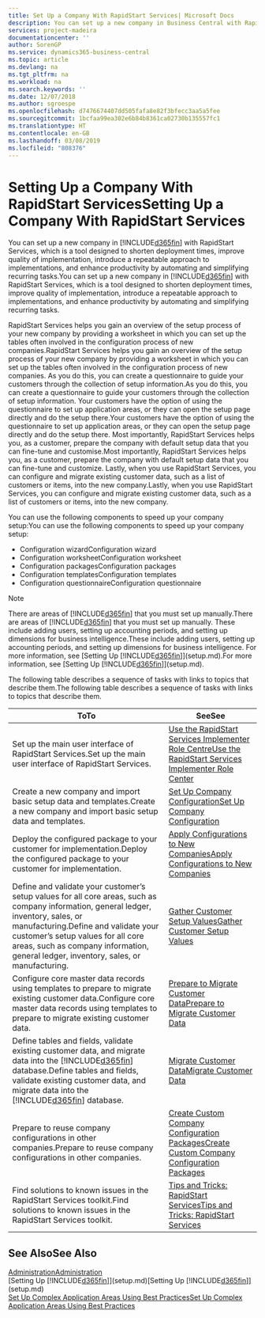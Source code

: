 ```yaml
---
title: Set Up a Company With RapidStart Services| Microsoft Docs
description: You can set up a new company in Business Central with RapidStart services, which is a tool designed to shorten deployment times, improve quality of implementation, introduce a repeatable approach to implementations, and enhance productivity by automating and simplifying recurring tasks.
services: project-madeira
documentationcenter: ''
author: SorenGP
ms.service: dynamics365-business-central
ms.topic: article
ms.devlang: na
ms.tgt_pltfrm: na
ms.workload: na
ms.search.keywords: ''
ms.date: 12/07/2018
ms.author: sgroespe
ms.openlocfilehash: d7476674407dd505fafa8e82f3bfecc3aa5a5fee
ms.sourcegitcommit: 1bcfaa99ea302e6b84b8361ca02730b135557fc1
ms.translationtype: HT
ms.contentlocale: en-GB
ms.lasthandoff: 03/08/2019
ms.locfileid: "808376"
---
```

# <a name="setting-up-a-company-with-rapidstart-services"></a><span data-ttu-id="7f97e-103">Setting Up a Company With RapidStart Services</span><span class="sxs-lookup"><span data-stu-id="7f97e-103">Setting Up a Company With RapidStart Services</span></span>
<span data-ttu-id="7f97e-104">You can set up a new company in [!INCLUDE[d365fin](includes/d365fin_md.md)] with RapidStart Services, which is a tool designed to shorten deployment times, improve quality of implementation, introduce a repeatable approach to implementations, and enhance productivity by automating and simplifying recurring tasks.</span><span class="sxs-lookup"><span data-stu-id="7f97e-104">You can set up a new company in [!INCLUDE[d365fin](includes/d365fin_md.md)] with RapidStart Services, which is a tool designed to shorten deployment times, improve quality of implementation, introduce a repeatable approach to implementations, and enhance productivity by automating and simplifying recurring tasks.</span></span>  

<span data-ttu-id="7f97e-105">RapidStart Services helps you gain an overview of the setup process of your new company by providing a worksheet in which you can set up the tables often involved in the configuration process of new companies.</span><span class="sxs-lookup"><span data-stu-id="7f97e-105">RapidStart Services helps you gain an overview of the setup process of your new company by providing a worksheet in which you can set up the tables often involved in the configuration process of new companies.</span></span> <span data-ttu-id="7f97e-106">As you do this, you can create a questionnaire to guide your customers through the collection of setup information.</span><span class="sxs-lookup"><span data-stu-id="7f97e-106">As you do this, you can create a questionnaire to guide your customers through the collection of setup information.</span></span> <span data-ttu-id="7f97e-107">Your customers have the option of using the questionnaire to set up application areas, or they can open the setup page directly and do the setup there.</span><span class="sxs-lookup"><span data-stu-id="7f97e-107">Your customers have the option of using the questionnaire to set up application areas, or they can open the setup page directly and do the setup there.</span></span> <span data-ttu-id="7f97e-108">Most importantly, RapidStart Services helps you, as a customer, prepare the company with default setup data that you can fine-tune and customise.</span><span class="sxs-lookup"><span data-stu-id="7f97e-108">Most importantly, RapidStart Services helps you, as a customer, prepare the company with default setup data that you can fine-tune and customize.</span></span> <span data-ttu-id="7f97e-109">Lastly, when you use RapidStart Services, you can configure and migrate existing customer data, such as a list of customers or items, into the new company.</span><span class="sxs-lookup"><span data-stu-id="7f97e-109">Lastly, when you use RapidStart Services, you can configure and migrate existing customer data, such as a list of customers or items, into the new company.</span></span>

<span data-ttu-id="7f97e-110">You can use the following components to speed up your company setup:</span><span class="sxs-lookup"><span data-stu-id="7f97e-110">You can use the following components to speed up your company setup:</span></span>  

-   <span data-ttu-id="7f97e-111">Configuration wizard</span><span class="sxs-lookup"><span data-stu-id="7f97e-111">Configuration wizard</span></span>  
-   <span data-ttu-id="7f97e-112">Configuration worksheet</span><span class="sxs-lookup"><span data-stu-id="7f97e-112">Configuration worksheet</span></span>  
-   <span data-ttu-id="7f97e-113">Configuration packages</span><span class="sxs-lookup"><span data-stu-id="7f97e-113">Configuration packages</span></span>  
-   <span data-ttu-id="7f97e-114">Configuration templates</span><span class="sxs-lookup"><span data-stu-id="7f97e-114">Configuration templates</span></span>  
-   <span data-ttu-id="7f97e-115">Configuration questionnaire</span><span class="sxs-lookup"><span data-stu-id="7f97e-115">Configuration questionnaire</span></span>  

> [!Note]  
>  <span data-ttu-id="7f97e-116">There are areas of [!INCLUDE[d365fin](includes/d365fin_md.md)] that you must set up manually.</span><span class="sxs-lookup"><span data-stu-id="7f97e-116">There are areas of [!INCLUDE[d365fin](includes/d365fin_md.md)] that you must set up manually.</span></span> <span data-ttu-id="7f97e-117">These include adding users, setting up accounting periods, and setting up dimensions for business intelligence.</span><span class="sxs-lookup"><span data-stu-id="7f97e-117">These include adding users, setting up accounting periods, and setting up dimensions for business intelligence.</span></span> <span data-ttu-id="7f97e-118">For more information, see [Setting Up [!INCLUDE[d365fin](includes/d365fin_md.md)]](setup.md).</span><span class="sxs-lookup"><span data-stu-id="7f97e-118">For more information, see [Setting Up [!INCLUDE[d365fin](includes/d365fin_md.md)]](setup.md).</span></span>

 <span data-ttu-id="7f97e-119">The following table describes a sequence of tasks with links to topics that describe them.</span><span class="sxs-lookup"><span data-stu-id="7f97e-119">The following table describes a sequence of tasks with links to topics that describe them.</span></span>

|<span data-ttu-id="7f97e-120">**To**</span><span class="sxs-lookup"><span data-stu-id="7f97e-120">**To**</span></span>|<span data-ttu-id="7f97e-121">**See**</span><span class="sxs-lookup"><span data-stu-id="7f97e-121">**See**</span></span>|  
|------------|-------------|  
|<span data-ttu-id="7f97e-122">Set up the main user interface of RapidStart Services.</span><span class="sxs-lookup"><span data-stu-id="7f97e-122">Set up the main user interface of RapidStart Services.</span></span>|[<span data-ttu-id="7f97e-123">Use the RapidStart Services Implementer Role Centre</span><span class="sxs-lookup"><span data-stu-id="7f97e-123">Use the RapidStart Services Implementer Role Center</span></span>](admin-how-to-use-the-rapidstart-services-role-center-to-track-progress.md)|  
|<span data-ttu-id="7f97e-124">Create a new company and import basic setup data and templates.</span><span class="sxs-lookup"><span data-stu-id="7f97e-124">Create a new company and import basic setup data and templates.</span></span>|[<span data-ttu-id="7f97e-125">Set Up Company Configuration</span><span class="sxs-lookup"><span data-stu-id="7f97e-125">Set Up Company Configuration</span></span>](admin-set-up-company-configuration.md)|  
|<span data-ttu-id="7f97e-126">Deploy the configured package to your customer for implementation.</span><span class="sxs-lookup"><span data-stu-id="7f97e-126">Deploy the configured package to your customer for implementation.</span></span>|[<span data-ttu-id="7f97e-127">Apply Configurations to New Companies</span><span class="sxs-lookup"><span data-stu-id="7f97e-127">Apply Configurations to New Companies</span></span>](admin-apply-configuration-to-new-companies.md)|
|<span data-ttu-id="7f97e-128">Define and validate your customer’s setup values for all core areas, such as company information, general ledger, inventory, sales, or manufacturing.</span><span class="sxs-lookup"><span data-stu-id="7f97e-128">Define and validate your customer’s setup values for all core areas, such as company information, general ledger, inventory, sales, or manufacturing.</span></span>|[<span data-ttu-id="7f97e-129">Gather Customer Setup Values</span><span class="sxs-lookup"><span data-stu-id="7f97e-129">Gather Customer Setup Values</span></span>](admin-gather-customer-setup-values.md)|  
|<span data-ttu-id="7f97e-130">Configure core master data records using templates to prepare to migrate existing customer data.</span><span class="sxs-lookup"><span data-stu-id="7f97e-130">Configure core master data records using templates to prepare to migrate existing customer data.</span></span>|[<span data-ttu-id="7f97e-131">Prepare to Migrate Customer Data</span><span class="sxs-lookup"><span data-stu-id="7f97e-131">Prepare to Migrate Customer Data</span></span>](admin-use-templates-to-prepare-customer-data-for-migration.md)|  
|<span data-ttu-id="7f97e-132">Define tables and fields, validate existing customer data, and migrate data into the [!INCLUDE[d365fin](includes/d365fin_md.md)] database.</span><span class="sxs-lookup"><span data-stu-id="7f97e-132">Define tables and fields, validate existing customer data, and migrate data into the [!INCLUDE[d365fin](includes/d365fin_md.md)] database.</span></span>|[<span data-ttu-id="7f97e-133">Migrate Customer Data</span><span class="sxs-lookup"><span data-stu-id="7f97e-133">Migrate Customer Data</span></span>](admin-migrate-customer-data.md)|
|<span data-ttu-id="7f97e-134">Prepare to reuse company configurations in other companies.</span><span class="sxs-lookup"><span data-stu-id="7f97e-134">Prepare to reuse company configurations in other companies.</span></span>|[<span data-ttu-id="7f97e-135">Create Custom Company Configuration Packages</span><span class="sxs-lookup"><span data-stu-id="7f97e-135">Create Custom Company Configuration Packages</span></span>](admin-how-to-create-custom-company-configuration-packages.md)|
|<span data-ttu-id="7f97e-136">Find solutions to known issues in the RapidStart Services toolkit.</span><span class="sxs-lookup"><span data-stu-id="7f97e-136">Find solutions to known issues in the RapidStart Services toolkit.</span></span>|[<span data-ttu-id="7f97e-137">Tips and Tricks: RapidStart Services</span><span class="sxs-lookup"><span data-stu-id="7f97e-137">Tips and Tricks: RapidStart Services</span></span>](admin-tips-and-tricks-rapidstart-services.md)|  

## <a name="see-also"></a><span data-ttu-id="7f97e-138">See Also</span><span class="sxs-lookup"><span data-stu-id="7f97e-138">See Also</span></span>  
[<span data-ttu-id="7f97e-139">Administration</span><span class="sxs-lookup"><span data-stu-id="7f97e-139">Administration</span></span>](admin-setup-and-administration.md)  
<span data-ttu-id="7f97e-140">[Setting Up [!INCLUDE[d365fin](includes/d365fin_md.md)]](setup.md)</span><span class="sxs-lookup"><span data-stu-id="7f97e-140">[Setting Up [!INCLUDE[d365fin](includes/d365fin_md.md)]](setup.md)</span></span>  
[<span data-ttu-id="7f97e-141">Set Up Complex Application Areas Using Best Practices</span><span class="sxs-lookup"><span data-stu-id="7f97e-141">Set Up Complex Application Areas Using Best Practices</span></span>](set-up-complex-application-areas-using-best-practices.md)   
